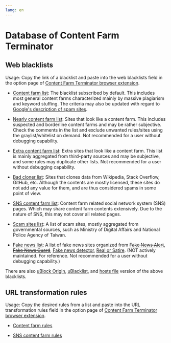 ```yaml
---
lang: en
---
```

Database of Content Farm Terminator
===================================

## Web blacklists

Usage: Copy the link of a blacklist and paste into the web blacklists field in the option page of [Content Farm Terminator browser extension](./).

* [Content farm list](../files/blocklist/content-farms.txt): The blacklist subscribed by default. This includes most general content farms characterized mainly by massive plagiarism and keyword stuffing. The criteria may also be updated with regard to [Google's description of spam sites](https://support.google.com/webmasters/answer/35769?hl=en).

* [Nearly content farm list](../files/blocklist/nearly-content-farms.txt): Sites that look like a content farm. This includes suspected and borderline content farms and may be rather subjective. Check the comments in the list and exclude unwanted rules/sites using the graylist/whitelist on demand. Not recommended for a user without debugging capability.

* [Extra content farm list](../files/blocklist/extra-content-farms.txt): Extra sites that look like a content farm. This list is mainly aggregated from third-party sources and may be subjective, and some rules may duplicate other lists. Not recommended for a user without debugging capability.

* [Bad cloner list](../files/blocklist/bad-cloners.txt): Sites that clones data from Wikipedia, Stack Overflow, GitHub, etc. Although the contents are mostly licensed, these sites do not add any value for them, and are thus considered spams in some point of view.

* [SNS content farm list](../files/blocklist/sns-content-farms.txt): Content farm related social network system (SNS) pages. Which may share content farm contents extensively. Due to the nature of SNS, this may not cover all related pages.

* [Scam sites list](../files/blocklist/scam-sites.txt): A list of scam sites, mostly aggregated from governmental sources, such as Ministry of Digital Affairs and National Police Agency of Taiwan.

* [Fake news list](../files/blocklist/fake-news.txt): A list of fake news sites organized from [<s>Fake News Alert</s>](https://github.com/bfeldman/fake-site-alert), [<s>Fake News Guard</s>](https://www.fakenewsguard.com/), [Fake news detector](https://chrome.google.com/webstore/detail/fake-news-detector/aebaikmeedenaijgjcfmndfknoobahep), [Real or Satire](https://realorsatire.com/). (NOT actively maintained. For reference. Not recommended for a user without debugging capability.)

There are also [uBlock Origin](./subscriptions-ubo), [uBlacklist](./subscriptions-ublacklist), and [hosts file](./subscriptions-hosts) version of the above blacklists.

## URL transformation rules

Usage: Copy the desired rules from a list and paste into the URL transformation rules field in the option page of [Content Farm Terminator browser extension](./).

* [Content farm rules](../files/url-transform-rules/content-farms.txt)

* [SNS content farm rules](../files/url-transform-rules/sns-content-farms.txt)
